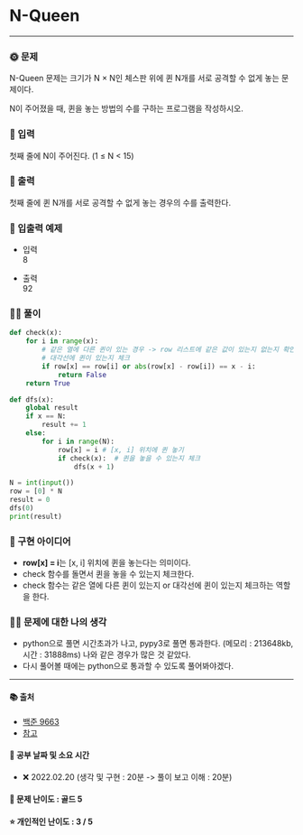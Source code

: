 # N-Queen

-----
### 🌞 문제
N-Queen 문제는 크기가 N × N인 체스판 위에 퀸 N개를 서로 공격할 수 없게 놓는 문제이다.

N이 주어졌을 때, 퀸을 놓는 방법의 수를 구하는 프로그램을 작성하시오.

### 📝 입력
첫째 줄에 N이 주어진다. (1 ≤ N < 15)

### 👋 출력 
첫째 줄에 퀸 N개를 서로 공격할 수 없게 놓는 경우의 수를 출력한다.

### 🚩 입출력 예제
- 입력  
8  
  
- 출력  
92  
  
### 👩‍💻 풀이
```python
def check(x):
    for i in range(x):
        # 같은 열에 다른 퀸이 있는 경우 -> row 리스트에 같은 값이 있는지 없는지 확인하기
        # 대각선에 퀸이 있는지 체크
        if row[x] == row[i] or abs(row[x] - row[i]) == x - i:
            return False
    return True

def dfs(x):
    global result
    if x == N:
        result += 1
    else:
        for i in range(N):
            row[x] = i # [x, i] 위치에 퀸 놓기
            if check(x):  # 퀸을 놓을 수 있는지 체크
                dfs(x + 1)

N = int(input())
row = [0] * N
result = 0
dfs(0)
print(result)
```

### 🔑 구현 아이디어
- <b>row[x] = i</b>는 [x, i] 위치에 퀸을 놓는다는 의미이다.
- check 함수를 돌면서 퀸을 놓을 수 있는지 체크한다.
- check 함수는 같은 열에 다른 퀸이 있는지 or 대각선에 퀸이 있는지 체크하는 역할을 한다.
  
### 🙋‍♀ 문제에 대한 나의 생각
- python으로 풀면 시간초과가 나고, pypy3로 풀면 통과한다. (메모리 : 213648kb, 시간 : 31888ms) 나와 같은 경우가 많은 것 같았다.
- 다시 풀어볼 때에는 python으로 통과할 수 있도록 풀어봐야겠다.

-------------
#### 📚 출처
- [백준 9663](https://www.acmicpc.net/problem/9663)
- [참고](https://seongonion.tistory.com/103)
#### 📅 공부 날짜 및 소요 시간
- ❌ 2022.02.20 (생각 및 구현 : 20분 -> 풀이 보고 이해 : 20분)  
#### 🌳 문제 난이도 : 골드 5
#### ⭐ 개인적인 난이도 : 3 / 5